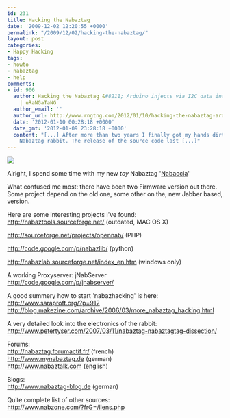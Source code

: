 ```yaml
---
id: 231
title: Hacking the Nabaztag
date: '2009-12-02 12:20:55 +0000'
permalink: "/2009/12/02/hacking-the-nabaztag/"
layout: post
categories:
- Happy Hacking
tags:
- howto
- nabaztag
- help
comments:
- id: 906
  author: Hacking the Nabaztag &#8211; Arduino injects via I2C data into RFID Reader
    | uRaNGaTaNG
  author_email: ''
  author_url: http://www.rngtng.com/2012/01/10/hacking-the-nabaztag-arduino-injects-via-i2c-data-into-rfid-reader/
  date: '2012-01-10 00:28:18 +0000'
  date_gmt: '2012-01-09 23:28:18 +0000'
  content: "[...] After more than two years I finally got my hands dirty hacking the
    Nabaztag rabbit. The release of the source code last [...]"
---
```

![](http://www.rngtng.com/files/2010/09/nabaztag.png)

Alright, I spend some time with my new _toy_ Nabaztag '[Nabaccia](http://twitter.com/nabaccia)'

What confused me most: there have been two Firmware version out there. Some project depend on the old one, some other on the, new Jabber based, version.

Here are some interesting projects I've found:  
<http://nabaztools.sourceforge.net/> (outdated, MAC OS X)

<http://sourceforge.net/projects/opennab/> (PHP)

<http://code.google.com/p/nabazlib/> (python)

<http://nabazlab.sourceforge.net/index_en.htm> (windows only)

A working Proxyserver: jNabServer  
<http://code.google.com/p/jnabserver/>

A good summery how to start 'nabazhacking' is here:  
<http://www.saraproft.org/?p=912>  
<http://blog.makezine.com/archive/2006/03/more_nabaztag_hacking.html>

A very detailed look into the electronics of the rabbit:  
<http://www.petertyser.com/2007/03/11/nabaztag-nabaztagtag-dissection/>

Forums:  
<http://nabaztag.forumactif.fr/> (french)  
<http://www.mynabaztag.de> (german)  
<http://www.nabaztalk.com> (english)

Blogs:  
<http://www.nabaztag-blog.de> (german)

Quite complete list of other sources:  
<http://www.nabzone.com/?frG=/liens.php>
